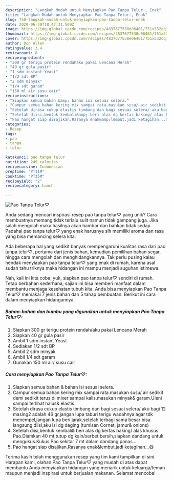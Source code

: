 ```yaml
---
description: "Langkah Mudah untuk Menyiapkan Pao Tanpa Telur♡, Enak"
title: "Langkah Mudah untuk Menyiapkan Pao Tanpa Telur♡, Enak"
slug: 750-langkah-mudah-untuk-menyiapkan-pao-tanpa-telur-enak
date: 2020-06-30T18:42:31.569Z
image: https://img-global.cpcdn.com/recipes/4837677538e06461/751x532cq70/pao-tanpa-telur♡-foto-resep-utama.jpg
thumbnail: https://img-global.cpcdn.com/recipes/4837677538e06461/751x532cq70/pao-tanpa-telur♡-foto-resep-utama.jpg
cover: https://img-global.cpcdn.com/recipes/4837677538e06461/751x532cq70/pao-tanpa-telur♡-foto-resep-utama.jpg
author: Don Allen
ratingvalue: 3.4
reviewcount: 8
recipeingredient:
- "300 gr terigu protein rendahaku pakai Lencana Merah"
- "40 gr gula pasir"
- "1 sdm instant Yeast"
- "1/2 sdt BP"
- "2 sdm minyak"
- "1/4 sdt garam"
- "150 ml air susu cair"
recipeinstructions:
- "Siapkan semua bahan &amp; bahan isi sesuai selera."
- "Campur semua bahan kering mix sampai rata.masukan susu/ air sedikit demi sedikit terus di mixer sampai kalis.masukan minyak&amp; garam.Uleni sampai terlihat halus&amp; elastis."
- "Setelah dirasa cukup elastis timbang dan bagi sesuai selera/ aku bagi 12 masing2 adalah 46 gr,jangan lupa taburi terigu wadahnya agar tdk menempel,jangan lupa beri jarak.setelah terbagi sama besar bisa langsung diisi,aku isi dg daging (tumisan Cornet, jamur&amp; onions)"
- "Setelah diisi,bentuk kembali&amp; beri alas dg kertas baking/ alas khusus Pao.Diamkan 40 mt,tutup dg kain/serbet bersih,siapkan dandang untuk mengukus.Kukus Pao sekitar 7 mt dalam dandang panas..."
- "Pao hangat siap disajikan.Rasanya enak&amp;lembut.jadi ketagihan...😋"
categories:
- Resep
tags:
- pao
- tanpa
- telur

katakunci: pao tanpa telur 
nutrition: 249 calories
recipecuisine: Indonesian
preptime: "PT11M"
cooktime: "PT35M"
recipeyield: "2"
recipecategory: Lunch

---
```



![Pao Tanpa Telur♡](https://img-global.cpcdn.com/recipes/4837677538e06461/751x532cq70/pao-tanpa-telur♡-foto-resep-utama.jpg)

Anda sedang mencari inspirasi resep pao tanpa telur♡ yang unik? Cara membuatnya memang tidak terlalu sulit namun tidak gampang juga. Jika salah mengolah maka hasilnya akan hambar dan bahkan tidak sedap. Padahal pao tanpa telur♡ yang enak harusnya sih memiliki aroma dan rasa yang bisa memancing selera kita.

Ada beberapa hal yang sedikit banyak mempengaruhi kualitas rasa dari pao tanpa telur♡, pertama dari jenis bahan, kemudian pemilihan bahan segar, hingga cara mengolah dan menghidangkannya. Tak perlu pusing kalau hendak menyiapkan pao tanpa telur♡ yang enak di rumah, karena asal sudah tahu triknya maka hidangan ini mampu menjadi suguhan istimewa.




Nah, kali ini kita coba, yuk, siapkan pao tanpa telur♡ sendiri di rumah. Tetap berbahan sederhana, sajian ini bisa memberi manfaat dalam membantu menjaga kesehatan tubuh kita. Anda bisa menyiapkan Pao Tanpa Telur♡ memakai 7 jenis bahan dan 5 tahap pembuatan. Berikut ini cara dalam menyiapkan hidangannya.

<!--inarticleads1-->

##### Bahan-bahan dan bumbu yang digunakan untuk menyiapkan Pao Tanpa Telur♡:

1. Siapkan 300 gr terigu protein rendah/aku pakai Lencana Merah
1. Siapkan 40 gr gula pasir
1. Ambil 1 sdm instant Yeast
1. Sediakan 1/2 sdt BP
1. Ambil 2 sdm minyak
1. Ambil 1/4 sdt garam
1. Gunakan 150 ml air/ susu cair




<!--inarticleads2-->

##### Cara menyiapkan Pao Tanpa Telur♡:

1. Siapkan semua bahan &amp; bahan isi sesuai selera.
1. Campur semua bahan kering mix sampai rata.masukan susu/ air sedikit demi sedikit terus di mixer sampai kalis.masukan minyak&amp; garam.Uleni sampai terlihat halus&amp; elastis.
1. Setelah dirasa cukup elastis timbang dan bagi sesuai selera/ aku bagi 12 masing2 adalah 46 gr,jangan lupa taburi terigu wadahnya agar tdk menempel,jangan lupa beri jarak.setelah terbagi sama besar bisa langsung diisi,aku isi dg daging (tumisan Cornet, jamur&amp; onions)
1. Setelah diisi,bentuk kembali&amp; beri alas dg kertas baking/ alas khusus Pao.Diamkan 40 mt,tutup dg kain/serbet bersih,siapkan dandang untuk mengukus.Kukus Pao sekitar 7 mt dalam dandang panas...
1. Pao hangat siap disajikan.Rasanya enak&amp;lembut.jadi ketagihan...😋




Terima kasih telah menggunakan resep yang tim kami tampilkan di sini. Harapan kami, olahan Pao Tanpa Telur♡ yang mudah di atas dapat membantu Anda menyiapkan hidangan yang menarik untuk keluarga/teman maupun menjadi inspirasi untuk berjualan makanan. Selamat mencoba!
